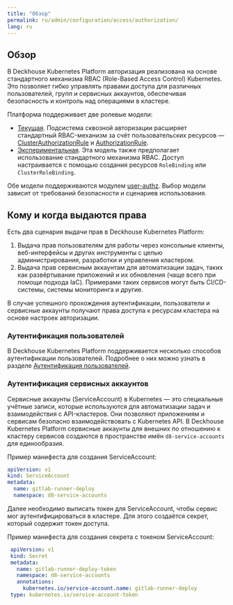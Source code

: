 ```yaml
---
title: "Обзор"
permalink: ru/admin/configuration/access/authorization/
lang: ru
---
```


## Обзор

В Deckhouse Kubernetes Platform авторизация реализована на основе стандартного механизма RBAC (Role-Based Access Control) Kubernetes. Это позволяет гибко управлять правами доступа для различных пользователей, групп и сервисных аккаунтов, обеспечивая безопасность и контроль над операциями в кластере.

Платформа поддерживает две ролевые модели:

- [Текущая](../access/authorization-rbac-current.html). Подсистема сквозной авторизации расширяет стандартный RBAC-механизм за счёт пользовательских ресурсов — [ClusterAuthorizationRule](../../reference/cr/clusterauthorizationrule/) и [AuthorizationRule](../../reference/cr/authorizationrule/).
- [Экспериментальная](../access/authorization-rbac-experimental.html). Эта модель также предполагает использование стандартного механизма RBAC. Доступ настраивается с помощью создания ресурсов `RoleBinding` или `ClusterRoleBinding`.

Обе модели поддерживаются модулем [user-authz](../../reference/mc/user-authz/). Выбор модели зависит от требований безопасности и сценариев использования.

## Кому и когда выдаются права

Есть два сценария выдачи прав в Deckhouse Kubernetes Platform:
1. Выдача прав пользователям для работы через консольные клиенты, веб-интерфейсы и других инструменты с целью администрирования, разработки и управления кластером.
2. Выдача прав сервисным аккаунтам для автоматизации задач, таких как развёртывание приложений и их обновления (чаще всего при помощи подхода IaC). Примерами таких сервисов могут быть CI/CD-системы, системы мониторинга и другие.

В случае успешного прохождения аутентификации, пользователи и сервисные аккаунты получают права доступа к ресурсам кластера на основе настроек авторизации.

### Аутентификация пользователей

В Deckhouse Kubernetes Platform поддерживается несколько способов аутентификации пользователей. Подробнее о них можно узнать в разделе [Аутентификация пользователей](../../reference/mc/user-authn/).

### Аутентификация сервисных аккаунтов

Сервисные аккаунты (ServiceAccount) в Kubernetes — это специальные учётные записи, которые используются для автоматизации задач и взаимодействия с API-кластеров. Они позволяют приложениям и сервисам безопасно взаимодействовать с Kubernetes API.
В Deckhouse Kubernetes Platform сервисные аккаунты для внешних по отношению к кластеру сервисов создаются в пространстве имён `d8-service-accounts` для единообразия.

Пример манифеста для создания ServiceAccount:

```yaml
apiVersion: v1
kind: ServiceAccount
metadata:
  name: gitlab-runner-deploy
  namespace: d8-service-accounts
```

Далее необходимо выписать токен для ServiceAccount, чтобы сервис мог аутентифицироваться в кластере. Для этого создаётся секрет, который содержит токен доступа.

Пример манифеста для создания секрета с токеном ServiceAccount:

```yaml
 apiVersion: v1
 kind: Secret
 metadata:
   name: gitlab-runner-deploy-token
   namespace: d8-service-accounts
   annotations:
     kubernetes.io/service-account.name: gitlab-runner-deploy
 type: kubernetes.io/service-account-token
```
